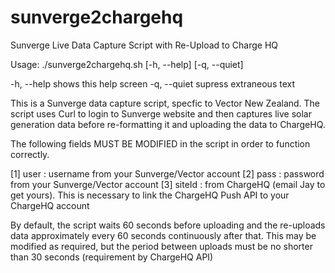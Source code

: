# sunverge2chargehq

Sunverge Live Data Capture Script with Re-Upload to Charge HQ

Usage: ./sunverge2chargehq.sh [-h, --help] [-q, --quiet]

   -h, --help  shows this help screen
   -q, --quiet supress extraneous text

This is a Sunverge data capture script, specfic to Vector New Zealand. The script uses Curl to login to Sunverge website and then captures live solar generation data before re-formatting it and uploading the data to ChargeHQ.

The following fields MUST BE MODIFIED in the script in order to function correctly.

[1] user   : username from your Sunverge/Vector account
[2] pass   : password from your Sunverge/Vector account
[3] siteId : from ChargeHQ (email Jay to get yours). This is necessary to link the ChargeHQ Push API to your ChargeHQ account

By default, the script waits 60 seconds before uploading and the re-uploads data approximately every 60 seconds continuously after that. This may be modified as required, but the period between uploads must be no shorter than 30 seconds (requirement by ChargeHQ API)
